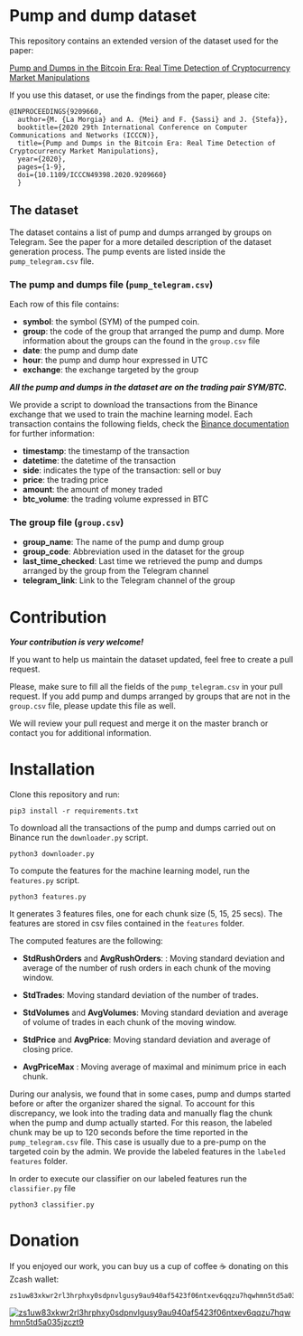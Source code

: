 # Pump and dump dataset
This repository contains an extended version of the dataset used for the paper:

[Pump and Dumps in the Bitcoin Era: Real Time Detection of Cryptocurrency Market Manipulations](https://ieeexplore.ieee.org/document/9209660)

If you use this dataset, or use the findings from the paper, please cite:

```
@INPROCEEDINGS{9209660,
  author={M. {La Morgia} and A. {Mei} and F. {Sassi} and J. {Stefa}},
  booktitle={2020 29th International Conference on Computer Communications and Networks (ICCCN)}, 
  title={Pump and Dumps in the Bitcoin Era: Real Time Detection of Cryptocurrency Market Manipulations}, 
  year={2020},
  pages={1-9},
  doi={10.1109/ICCCN49398.2020.9209660}
  }
```


## The dataset

The dataset contains a list of pump and dumps arranged by groups on Telegram. See the paper for a more detailed description of the dataset generation process.
The pump events are listed inside the ```pump_telegram.csv``` file.


### The pump and dumps file (```pump_telegram.csv```)

Each row of this file contains:
* **symbol**: the symbol (SYM) of the pumped coin. 
* **group**: the code of the group that arranged the pump and dump. More information about the groups can the found in the ```group.csv``` file
* **date**: the pump and dump date
* **hour**: the pump and dump hour expressed in UTC
* **exchange**: the exchange targeted by the group

***All the pump and dumps in the dataset are on the trading pair SYM/BTC.***


We provide a script to download the transactions from the Binance exchange that we used to train the machine learning model.
Each transaction contains the following fields, check the [Binance documentation](https://binance-docs.github.io/apidocs/spot/en/#old-trade-lookup) for further information:
* **timestamp**: the timestamp of the transaction
* **datetime**: the datetime of the transaction
* **side**: indicates the type of the transaction: sell or buy
* **price**: the trading price 
* **amount**: the amount of money traded
* **btc_volume**: the trading volume expressed in BTC

### The group file (```group.csv```)

* **group_name**: The name of the pump and dump group
* **group_code**: Abbreviation used in the dataset for the group
* **last_time_checked**: Last time we retrieved the pump and dumps arranged by the group from the Telegram channel
* **telegram_link**: Link to the Telegram channel of the group

# Contribution

***Your contribution is very welcome!***

If you want to help us maintain the dataset updated, feel free to create a pull request.

Please, make sure to fill all the fields of the ```pump_telegram.csv``` in your pull request.
If you add pump and dumps arranged by groups that are not in the ```group.csv``` file, please update this file as well.

We will review your pull request and merge it on the master branch or contact you for additional information.


# Installation
Clone this repository and run:

```
pip3 install -r requirements.txt
```
To download all the transactions of the pump and dumps carried out on Binance run the ```downloader.py``` script.

```
python3 downloader.py
```

To compute the features for the machine learning model, run the ```features.py``` script.
```
python3 features.py
```
It generates 3 features files, one for each chunk size (5, 15, 25 secs). The features are stored in csv files contained in the
```features``` folder.

The computed features are the following:

* **StdRushOrders** and **AvgRushOrders**: : Moving standard deviation and average of the number of rush orders in each chunk of the moving window.

* **StdTrades**: Moving standard deviation of the number of trades.

* **StdVolumes** and **AvgVolumes**: Moving standard deviation and average of volume of trades in each chunk of the moving window.

* **StdPrice** and **AvgPrice**: Moving standard deviation and average of closing price. 

* **AvgPriceMax** : Moving average of maximal and minimum price in each chunk.



During our analysis, we found that in some cases, pump and dumps started before or after the organizer shared the signal. To account for this discrepancy, we look into the trading data and manually flag the chunk when the pump and dump actually started.
For this reason, the labeled chunk may be up to 120 seconds before the time reported in the  ```pump_telegram.csv``` file. 
This case is usually due to a pre-pump on the targeted coin by the admin.
We provide the labeled features in the ```labeled features``` folder.

In order to execute our classifier on our labeled features run the ```classifier.py``` file
```
python3 classifier.py
```

# Donation
If you enjoyed our work, you can buy us a cup of coffee :coffee: donating on this Zcash wallet:

```
zs1uw83xkwr2rl3hrphxy0sdpnvlgusy9au940af5423f06ntxev6qqzu7hqwhmn5td5a035jzczt9
```

[![zs1uw83xkwr2rl3hrphxy0sdpnvlgusy9au940af5423f06ntxev6qqzu7hqwhmn5td5a035jzczt9](./wallet/wallet.png?raw=true "Title")](#)
